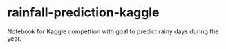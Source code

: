 # rainfall-prediction-kaggle

Notebook for Kaggle compettion with goal to predict rainy days during the year. 
